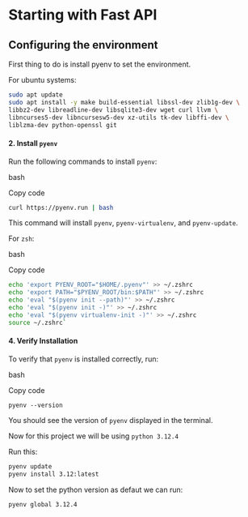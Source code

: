 # Starting with Fast API

## Configuring the environment
First thing to do is install pyenv to set the environment.

For ubuntu systems:

```bash
sudo apt update
sudo apt install -y make build-essential libssl-dev zlib1g-dev \
libbz2-dev libreadline-dev libsqlite3-dev wget curl llvm \
libncurses5-dev libncursesw5-dev xz-utils tk-dev libffi-dev \
liblzma-dev python-openssl git
```

#### 2\. Install `pyenv`

Run the following commands to install `pyenv`:

bash

Copy code

```bash
curl https://pyenv.run | bash
```
This command will install `pyenv`, `pyenv-virtualenv`, and `pyenv-update`.

For `zsh`:

bash

Copy code
```bash
echo 'export PYENV_ROOT="$HOME/.pyenv"' >> ~/.zshrc
echo 'export PATH="$PYENV_ROOT/bin:$PATH"' >> ~/.zshrc
echo 'eval "$(pyenv init --path)"' >> ~/.zshrc
echo 'eval "$(pyenv init -)"' >> ~/.zshrc
echo 'eval "$(pyenv virtualenv-init -)"' >> ~/.zshrc
source ~/.zshrc` 
```
#### 4\. Verify Installation

To verify that `pyenv` is installed correctly, run:

bash

Copy code

```
pyenv --version
```

You should see the version of `pyenv` displayed in the terminal.


Now for this project we will be using `python 3.12.4`

Run this:

```bash
pyenv update
pyenv install 3.12:latest
```

Now to set the python version as defaut we can run:

```bash
pyenv global 3.12.4
```